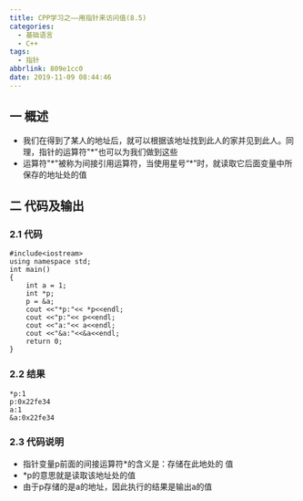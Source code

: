 ```yaml
---
title: CPP学习之——用指针来访问值(8.5)
categories:
  - 基础语言
  - C++
tags:
  - 指针
abbrlink: 809e1cc0
date: 2019-11-09 08:44:46
---
```

## 一 概述

* 我们在得到了某人的地址后，就可以根据该地址找到此人的家并见到此人。同理，指针的运算符"*"也可以为我们做到这些
* 运算符"*"被称为间接引用运算符，当使用星号“\*”时，就读取它后面变量中所保存的地址处的值

<!--more-->

## 二 代码及输出

### 2.1 代码

```
#include<iostream>
using namespace std;
int main() 
{
	int a = 1;
	int *p;
	p = &a;
	cout <<"*p:"<< *p<<endl;
	cout <<"p:"<< p<<endl;
	cout <<"a:"<< a<<endl;
	cout <<"&a:"<<&a<<endl;
	return 0;
}
```

### 2.2 结果

```
*p:1
p:0x22fe34
a:1
&a:0x22fe34
```

### 2.3 代码说明

* 指针变量p前面的间接运算符*的含义是：存储在此地处的 值
* *p的意思就是读取该地址处的值
* 由于p存储的是a的地址，因此执行的结果是输出a的值
